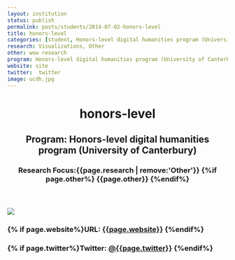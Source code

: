 ```yaml
---
layout: institution
status: publish
permalink: posts/students/2014-07-02-honors-level
title: honors-level
categories: [student, Honors-level digital humanities program (University of Canterbury), Visualizations, Other]
research: Visualizations, Other
other: wow research
program: Honors-level digital humanities program (University of Canterbury)
website: site
twitter:  twitter
image: ucdh.jpg
---
```

<header class='post-header student-info'>
     <h1>honors-level</h1>
     <h2>Program: Honors-level digital humanities program (University of Canterbury)</h2>
     <h3>Research Focus:{{page.research | remove:'Other'}} {%if page.other%} {{page.other}} {%endif%} </h3>
  </header>

  
  <div class='student-contact'>
    <img src="/images/{{page.image}}">
    <h3>{% if page.website%}URL: <a href=" {{page.website}}">{{page.website}}</a> {%endif%}</h3>
    <h3>{% if page.twitter%}Twitter: <a href="http://www.twitter.com/{{page.twitter}}"> @{{page.twitter}}</a> {%endif%}</h3>
  </div>


